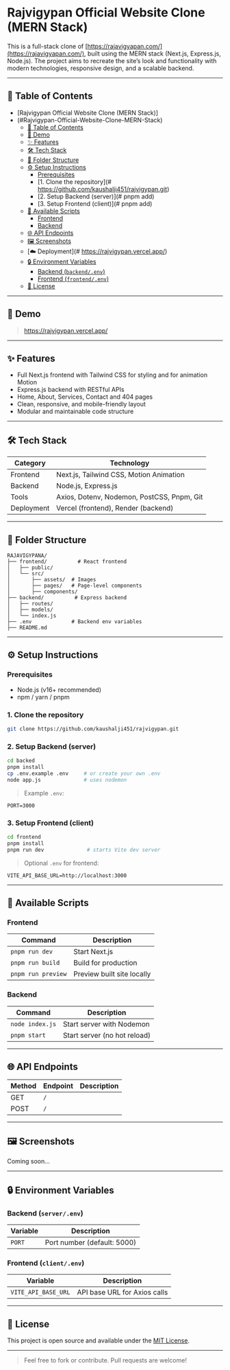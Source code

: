 # Rajvigypan Official Website Clone (MERN Stack)

This is a full-stack clone of [https://rajavigyapan.com/](https://rajavigyapan.com/), built using the MERN stack (Next.js, Express.js, Node.js). The project aims to recreate the site’s look and functionality with modern technologies, responsive design, and a scalable backend.

---

## 📌 Table of Contents

- [Rajvigypan Official Website Clone (MERN Stack)]
- (#Rajvigypan-Official-Website-Clone-MERN-Stack)
  - [📌 Table of Contents](#-table-of-contents)
  - [🚀 Demo](#-demo)
  - [✨ Features](#-features)
  - [🛠️ Tech Stack](#️-tech-stack)
  - [📁 Folder Structure](#-folder-structure)
  - [⚙️ Setup Instructions](#️-setup-instructions)
    - [Prerequisites](#prerequisites)
    - [1. Clone the repository](# https://github.com/kaushalji451/rajvigypan.git)
    - [2. Setup Backend (server)](# pnpm add)
    - [3. Setup Frontend (client)](# pnpm add)
  - [📜 Available Scripts](#-available-scripts)
    - [Frontend](#frontend)
    - [Backend](#backend)
  - [🌐 API Endpoints](#-api-endpoints)
  - [🖼️ Screenshots](#️-screenshots)
  - [☁️ Deployment](# https://rajvigypan.vercel.app/)
  - [🔒 Environment Variables](#-environment-variables)
    - [Backend (`backend/.env`)](#backend-serverenv)
    - [Frontend (`frontend/.env`)](#frontend-clientenv)
  - [📜 License](#-license)

---

## 🚀 Demo

> https://rajvigypan.vercel.app/

---

## ✨ Features

- Full Next.js frontend with Tailwind CSS for styling and for animation Motion
- Express.js backend with RESTful APIs
- Home, About, Services, Contact and 404 pages
- Clean, responsive, and mobile-friendly layout
- Modular and maintainable code structure

---

## 🛠️ Tech Stack

| Category   | Technology |
|------------|------------|
| Frontend   | Next.js, Tailwind CSS, Motion Animation |
| Backend    | Node.js, Express.js |
| Tools      | Axios, Dotenv, Nodemon, PostCSS, Pnpm, Git |
| Deployment | Vercel (frontend), Render (backend) |

---

## 📁 Folder Structure

```
RAJAVIGYPANA/
├── frontend/          # React frontend
│   ├── public/
│   └── src/
│       ├── assets/  # Images
│       ├── pages/   # Page-level components
│       ├── components/
├── backend/          # Express backend
│   ├── routes/
│   ├── models/
│   └── index.js
├── .env             # Backend env variables
├── README.md
```

---

## ⚙️ Setup Instructions

### Prerequisites

- Node.js (v16+ recommended)
- npm / yarn / pnpm

### 1. Clone the repository

```bash
git clone https://github.com/kaushalji451/rajvigypan.git
```

### 2. Setup Backend (server)

```bash
cd backed
pnpm install
cp .env.example .env     # or create your own .env
node app.js              # uses nodemon
```

> Example `.env`:
```
PORT=3000
```

### 3. Setup Frontend (client)

```bash
cd frontend
pnpm install
pnpm run dev              # starts Vite dev server
```

> Optional `.env` for frontend:
```
VITE_API_BASE_URL=http://localhost:3000
```

---

## 📜 Available Scripts

### Frontend

| Command       | Description                      |
|---------------|----------------------------------|
| `pnpm run dev` | Start Next.js        |
| `pnpm run build` | Build for production           |
| `pnpm run preview` | Preview built site locally  |

### Backend

| Command        | Description                   |
|----------------|-------------------------------|
| `node index.js`  | Start server with Nodemon     |
| `pnpm start`    | Start server (no hot reload)  |

---

## 🌐 API Endpoints

| Method | Endpoint         | Description             |
|--------|------------------|-------------------------|
| GET    | `/`      |   |
| POST   | `/`   |   |

---

## 🖼️ Screenshots

Coming soon...

---

## 🔒 Environment Variables

### Backend (`server/.env`)

| Variable     | Description                     |
|--------------|---------------------------------|
| `PORT`       | Port number (default: 5000)     |

### Frontend (`client/.env`)

| Variable              | Description                     |
|-----------------------|---------------------------------|
| `VITE_API_BASE_URL`   | API base URL for Axios calls    |

---

## 📜 License

This project is open source and available under the [MIT License](LICENSE).

---

> Feel free to fork or contribute. Pull requests are welcome!
